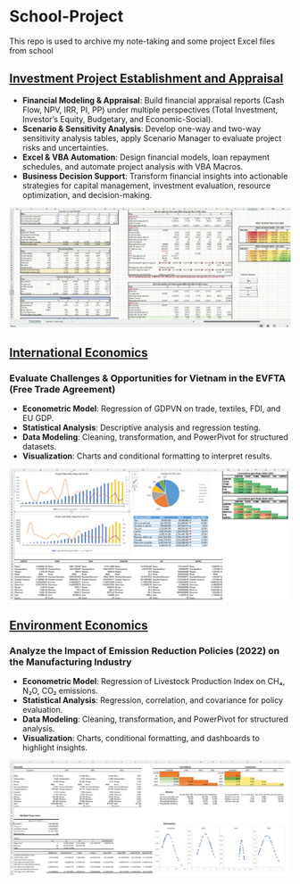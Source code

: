 # School-Project
This repo is used to archive my note-taking and some project Excel files from school

## [Investment Project Establishment and Appraisal](Investment_project_establishment_and_appraisal)
- **Financial Modeling & Appraisal**: Build financial appraisal reports (Cash Flow, NPV, IRR, PI, PP) under multiple perspectives (Total Investment, Investor’s Equity, Budgetary, and Economic-Social).  
- **Scenario & Sensitivity Analysis**: Develop one-way and two-way sensitivity analysis tables, apply Scenario Manager to evaluate project risks and uncertainties.  
- **Excel & VBA Automation**: Design financial models, loan repayment schedules, and automate project analysis with VBA Macros.  
- **Business Decision Support**: Transform financial insights into actionable strategies for capital management, investment evaluation, resource optimization, and decision-making.  

![Excel Project Demo](./Investment_project_establishment_and_appraisal/Demo_excel_ipea.gif)



## [International Economics](./International_Economics)

### Evaluate Challenges & Opportunities for Vietnam in the EVFTA (Free Trade Agreement)

- **Econometric Model**: Regression of GDPVN on trade, textiles, FDI, and EU GDP.  
- **Statistical Analysis**: Descriptive analysis and regression testing.  
- **Data Modeling**: Cleaning, transformation, and PowerPivot for structured datasets.  
- **Visualization**: Charts and conditional formatting to interpret results.  

![Demo Visual](./International_Economics/Demo_Excel_AIE.png)



## [Environment Economics](./Enviroment_Economics)

### Analyze the Impact of Emission Reduction Policies (2022) on the Manufacturing Industry

- **Econometric Model**: Regression of Livestock Production Index on CH₄, N₂O, CO₂ emissions.  
- **Statistical Analysis**: Regression, correlation, and covariance for policy evaluation.  
- **Data Modeling**: Cleaning, transformation, and PowerPivot for structured analysis.  
- **Visualization**: Charts, conditional formatting, and dashboards to highlight insights.  

![Demo Visual](./Enviroment_Economics/assets/Demo_Excel_EE.png)

